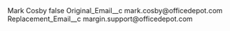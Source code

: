 <?xml version="1.0" encoding="UTF-8"?>
<CustomMetadata xmlns="http://soap.sforce.com/2006/04/metadata" xmlns:xsi="http://www.w3.org/2001/XMLSchema-instance" xmlns:xsd="http://www.w3.org/2001/XMLSchema">
    <label>Mark Cosby</label>
    <protected>false</protected>
    <values>
        <field>Original_Email__c</field>
        <value xsi:type="xsd:string">mark.cosby@officedepot.com</value>
    </values>
    <values>
        <field>Replacement_Email__c</field>
        <value xsi:type="xsd:string">margin.support@officedepot.com</value>
    </values>
</CustomMetadata>
